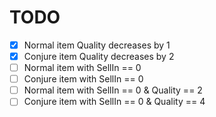# TODO
- [x] Normal item Quality decreases by 1
- [x] Conjure item Quality decreases by 2
- [ ] Normal item with SellIn == 0
- [ ] Conjure item with SellIn == 0
- [ ] Normal item with SellIn == 0 & Quality == 2
- [ ] Conjure item with SellIn == 0 & Quality == 4
